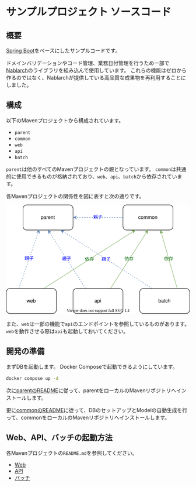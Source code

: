 # サンプルプロジェクト ソースコード

## 概要

[Spring Boot](https://spring.io/projects/spring-boot)をベースにしたサンプルコードです。

ドメインバリデーションやコード管理、業務日付管理を行うため一部で[Nablarch](https://nablarch.github.io/docs/5u21/doc/)のライブラリを組み込んで使用しています。
これらの機能はゼロから作るのではなく、Nablarchが提供している高品質な成果物を再利用することにしました。

## 構成

以下のMavenプロジェクトから構成されています。

- `parent`
- `common`
- `web`
- `api`
- `batch`

`parent`は他のすべてのMavenプロジェクトの親となっています。
`common`は共通的に使用できるものが格納されており、`web`、`api`、`batch`から依存されています。

各Mavenプロジェクトの関係性を図に表すと次の通りです。

![](./relationship.drawio.svg)

また、`web`は一部の機能で`api`のエンドポイントを参照しているものがあります。
`web`を動作させる際は`api`も起動しておいてください。

## 開発の準備

まずDBを起動します。
Docker Composeで起動できるようにしています。

```bash
docker compose up -d
```

次に[parentのREADME](./parent/README.md)に従って、parentをローカルのMavenリポジトリへインストールします。

更に[commonのREADME](./common/README.md)に従って、DBのセットアップとModelの自動生成を行って、commonをローカルのMavenリポジトリへインストールします。

## Web、API、バッチの起動方法

各Mavenプロジェクトの`README.md`を参照してください。

- [Web](./web/README.md)
- [API](./api/README.md)
- [バッチ](./batch/README.md)
